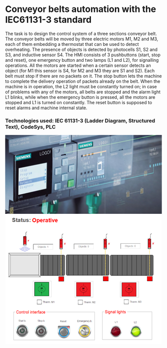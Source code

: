 # Conveyor belts automation with the IEC61131-3 standard

The task is to design the control system of a three sections conveyor belt. 
The conveyor belts will be moved by three electric motors M1, M2 and M3, each of them embedding a thermostat that can be used to detect overheating.
The presence of objects is detected by photocells S1, S2 and S3, and inductive sensor S4. 
The HMI consists of 3 pushbuttons (start, stop and reset), one emergency button and two lamps (L1 and L2), for signalling operations. 
All the motors are started when a certain sensor detects an object (for M1 this sensor is S4, for M2 and M3 they are S1 and S2). Each belt must stop if there are no packets on it. 
The stop button lets the machine to complete the delivery operation of packets already on the belt. 
When the machine is in operation, the L2 light must be constantly turned on; in case of problems with any of the motors, all belts are stopped and the alarm light L1 blinks, while when the emergency button is pressed, all the motors are stopped and L1 is turned on constantly. The reset button is supposed to reset alarms and machine internal state.

### Technologies used: IEC 61131-3 (Ladder Diagram, Structured Text), CodeSys, PLC

![Alt text](belektro-logo-gallery.jpg)
![Alt text](/Report/Images/GUI.png)
